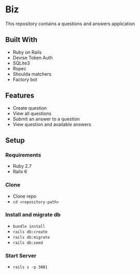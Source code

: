 # Biz
This repository contains a questions and answers application

## Built With
* Ruby on Rails
* Devise Token Auth
* SQLite3
* Rspec
* Shoulda matchers
* Factory bot

## Features
* Create question
* View all questions
* Submit an answer to a question
* View question and available answers

## Setup

### Requirements
* Ruby 2.7
* Rails 6

### Clone

* Clone repo
* `cd <repository-path>`

### Install and migrate db
* `bundle install`
* `rails db:create`
* `rails db:migrate`
* `rails db:seed`

### Start Server
* `rails s -p 3001`
